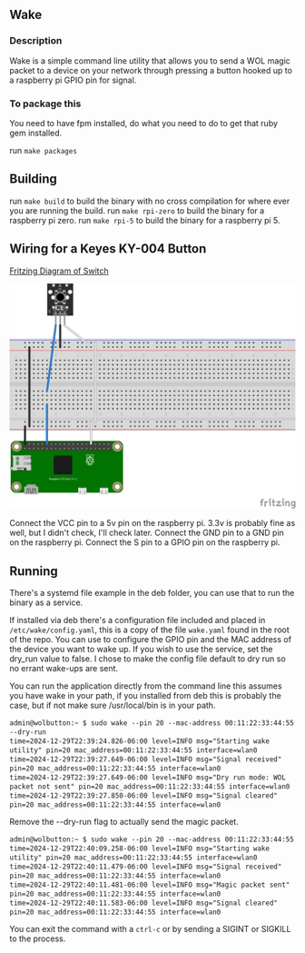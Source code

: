 ## Wake

### Description
Wake is a simple command line utility that allows you to send a WOL magic packet to a device on your network through
pressing a button hooked up to a raspberry pi GPIO pin for signal.

### To package this

You need to have fpm installed, do what you need to do to get that ruby gem installed.

run `make packages`

## Building

run `make build` to build the binary with no cross compilation for where ever you are running the build.
run `make rpi-zero` to build the binary for a raspberry pi zero.
run `make rpi-5` to build the binary for a raspberry pi 5.

## Wiring for a Keyes KY-004 Button

[Fritzing Diagram of Switch](https://arduinomodules.info/download/ky-004-key-switch-module-zip-file/)

![A diagram showing a possible wiring layout for connecting a Raspberry Pi Zero to a breadboard, and connecting the switch through the breadboard.](./assets/fritzing-wiring-ky-004.svg "Fritzing wiring diagram of Keyes KY-004 switch to Raspberry Pi Zero")


Connect the VCC pin to a 5v pin on the raspberry pi. 3.3v is probably fine as well, but I didn't check, I'll check later.
Connect the GND pin to a GND pin on the raspberry pi.
Connect the S pin to a GPIO pin on the raspberry pi.

## Running
There's a systemd file example in the deb folder, you can use that to run the binary as a service.

If installed via deb there's a configuration file included and placed in `/etc/wake/config.yaml`, this is a copy of the 
file `wake.yaml` found in the root of the repo. You can use to configure the GPIO pin and the MAC address of the device 
you want to wake up. If you wish to use the service, set the dry_run value to false. I chose to make the config file 
default to dry run so no errant wake-ups are sent.

You can run the application directly from the command line this assumes you have wake in your path, if you installed from deb
this is probably the case, but if not make sure /usr/local/bin is in your path.

```console
admin@wolbutton:~ $ sudo wake --pin 20 --mac-address 00:11:22:33:44:55 --dry-run
time=2024-12-29T22:39:24.826-06:00 level=INFO msg="Starting wake utility" pin=20 mac_address=00:11:22:33:44:55 interface=wlan0
time=2024-12-29T22:39:27.649-06:00 level=INFO msg="Signal received" pin=20 mac_address=00:11:22:33:44:55 interface=wlan0
time=2024-12-29T22:39:27.649-06:00 level=INFO msg="Dry run mode: WOL packet not sent" pin=20 mac_address=00:11:22:33:44:55 interface=wlan0
time=2024-12-29T22:39:27.850-06:00 level=INFO msg="Signal cleared" pin=20 mac_address=00:11:22:33:44:55 interface=wlan0
```

Remove the --dry-run flag to actually send the magic packet.
```console
admin@wolbutton:~ $ sudo wake --pin 20 --mac-address 00:11:22:33:44:55
time=2024-12-29T22:40:09.258-06:00 level=INFO msg="Starting wake utility" pin=20 mac_address=00:11:22:33:44:55 interface=wlan0
time=2024-12-29T22:40:11.479-06:00 level=INFO msg="Signal received" pin=20 mac_address=00:11:22:33:44:55 interface=wlan0
time=2024-12-29T22:40:11.481-06:00 level=INFO msg="Magic packet sent" pin=20 mac_address=00:11:22:33:44:55 interface=wlan0
time=2024-12-29T22:40:11.583-06:00 level=INFO msg="Signal cleared" pin=20 mac_address=00:11:22:33:44:55 interface=wlan0
```

You can exit the command with a `ctrl-c` or by sending a SIGINT or SIGKILL to the process.





